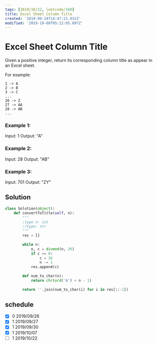 ```yaml
---
tags: [2019/10/22, leetcode/168]
title: Excel Sheet Column Title
created: '2019-09-24T14:47:21.931Z'
modified: '2019-10-08T05:12:05.897Z'
---
```


# Excel Sheet Column Title

Given a positive integer, return its corresponding column title as appear in an Excel sheet.

For example:

    1 -> A
    2 -> B
    3 -> C
    ...
    26 -> Z
    27 -> AA
    28 -> AB 
    ...

### Example 1:

Input: 1
Output: "A"

### Example 2:

Input: 28
Output: "AB"

### Example 3:

Input: 701
Output: "ZY"

## Solution

```python
class Solution(object):
    def convertToTitle(self, n):
        """
        :type n: int
        :rtype: str
        """
        res = []
        
        while n:
            n, c = divmod(n, 26)
            if c == 0:
                c = 26
                n -= 1
            res.append(c)
        
        def num_to_char(n):
            return chr(ord('A') + n - 1)
        
        return ''.join(num_to_char(i) for i in res[::-1])
```

## schedule

* [x] 0 2019/09/26
* [x] 1 2019/09/27
* [x] 1 2019/09/30
* [x] 1 2019/10/07
* [ ] 1 2019/10/22
